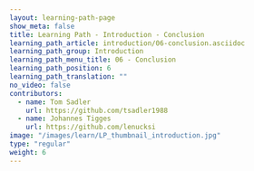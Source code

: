 ```yaml
---
layout: learning-path-page
show_meta: false
title: Learning Path - Introduction - Conclusion
learning_path_article: introduction/06-conclusion.asciidoc
learning_path_group: Introduction
learning_path_menu_title: 06 - Conclusion
learning_path_position: 6
learning_path_translation: ""
no_video: false
contributors:
  - name: Tom Sadler
    url: https://github.com/tsadler1988
  - name: Johannes Tigges
    url: https://github.com/lenucksi
image: "/images/learn/LP_thumbnail_introduction.jpg"
type: "regular"
weight: 6
---
```

<!--- This file autogenerated from https://github.com/InnerSourceCommons/InnerSourceLearningPath/blob/master/scripts/generate_learning_path_markdown.js -->